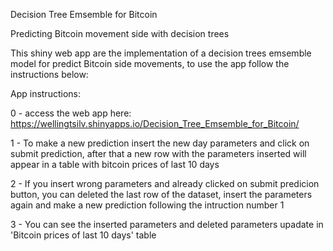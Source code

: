 Decision Tree Emsemble for Bitcoin

Predicting Bitcoin movement side with decision trees

This shiny web app are the implementation of a decision trees emsemble model for predict Bitcoin side movements, 
to use the app follow the instructions below:

App instructions:

0 - access the web app here: https://wellingtsilv.shinyapps.io/Decision_Tree_Emsemble_for_Bitcoin/

1 - To make a new prediction insert the new day parameters and click on submit prediction, after that a new row with the parameters inserted will appear in a table with bitcoin prices of last 10 days

2 - If you insert wrong parameters and already clicked on submit predicion button, you can deleted the last row of the dataset, insert the parameters again and make a new prediction following the intruction number 1

3 - You can see the inserted parameters and deleted parameters upadate in 'Bitcoin prices of last 10 days' table

